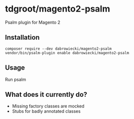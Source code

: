 # tdgroot/magento2-psalm

Psalm plugin for Magento 2

## Installation

```shell script
composer require --dev dabrowiecki/magento2-psalm
vendor/bin/psalm-plugin enable dabrowiecki/magento2-psalm
```

## Usage

Run psalm

## What does it currently do?

- Missing factory classes are mocked
- Stubs for badly annotated classes 
